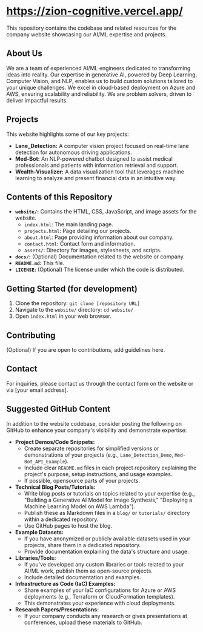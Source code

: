 # https://zion-cognitive.vercel.app/


This repository contains the codebase and related resources for the company website showcasing our AI/ML expertise and projects.

## About Us

We are a team of experienced AI/ML engineers dedicated to transforming ideas into reality. Our expertise in generative AI, powered by Deep Learning, Computer Vision, and NLP, enables us to build custom solutions tailored to your unique challenges. We excel in cloud-based deployment on Azure and AWS, ensuring scalability and reliability. We are problem solvers, driven to deliver impactful results.

## Projects

This website highlights some of our key projects:

* **Lane_Detection:** A computer vision project focused on real-time lane detection for autonomous driving applications.
* **Med-Bot:** An NLP-powered chatbot designed to assist medical professionals and patients with information retrieval and support.
* **Wealth-Visualizer:** A data visualization tool that leverages machine learning to analyze and present financial data in an intuitive way.

## Contents of this Repository

* **`website/`:** Contains the HTML, CSS, JavaScript, and image assets for the website.
    * `index.html`: The main landing page.
    * `projects.html`: Page detailing our projects.
    * `about.html`: Page providing information about our company.
    * `contact.html`: Contact form and information.
    * `assets/`: Directory for images, stylesheets, and scripts.
* **`docs/`:** (Optional) Documentation related to the website or company.
* **`README.md`:** This file.
* **`LICENSE`:** (Optional) The license under which the code is distributed.

## Getting Started (for development)

1.  Clone the repository: `git clone [repository URL]`
2.  Navigate to the `website/` directory: `cd website/`
3.  Open `index.html` in your web browser.

## Contributing

(Optional) If you are open to contributions, add guidelines here.

## Contact

For inquiries, please contact us through the contact form on the website or via [your email address].

## Suggested GitHub Content

In addition to the website codebase, consider posting the following on GitHub to enhance your company's visibility and demonstrate expertise:

* **Project Demos/Code Snippets:**
    * Create separate repositories for simplified versions or demonstrations of your projects (e.g., `Lane_Detection_Demo`, `Med-Bot_API_Example`).
    * Include clear `README.md` files in each project repository explaining the project's purpose, setup instructions, and usage examples.
    * If possible, opensource parts of your projects.
* **Technical Blog Posts/Tutorials:**
    * Write blog posts or tutorials on topics related to your expertise (e.g., "Building a Generative AI Model for Image Synthesis," "Deploying a Machine Learning Model on AWS Lambda").
    * Publish these as Markdown files in a `blog/` or `tutorials/` directory within a dedicated repository.
    * Use GitHub pages to host the blog.
* **Example Datasets:**
    * If you have anonymized or publicly available datasets used in your projects, share them in a dedicated repository.
    * Provide documentation explaining the data's structure and usage.
* **Libraries/Tools:**
    * If you've developed any custom libraries or tools related to your AI/ML work, publish them as open-source projects.
    * Include detailed documentation and examples.
* **Infrastructure as Code (IaC) Examples:**
    * Share examples of your IaC configurations for Azure or AWS deployments (e.g., Terraform or CloudFormation templates).
    * This demonstrates your experience with cloud deployments.
* **Research Papers/Presentations:**
    * If your company conducts any research or gives presentations at conferences, upload these materials to GitHub.
